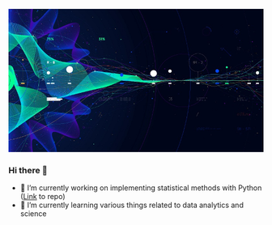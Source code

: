 ![](image.jpg)
### Hi there 👋

- 🔭 I’m currently working on implementing statistical methods with Python (<a href='https://github.com/Markinger7/Statistical-analysis-with-Python'>Link</a> to repo)
- 🌱 I’m currently learning various things related to data analytics and science  


<!--
**Markinger7/Markinger7** is a ✨ _special_ ✨ repository because its `README.md` (this file) appears on your GitHub profile.

Here are some ideas to get you started:

- 🔭 I’m currently working on ...
- 🌱 I’m currently learning ...
- 👯 I’m looking to collaborate on ...
- 🤔 I’m looking for help with ...
- 💬 Ask me about ...
- 📫 How to reach me: ...
- 😄 Pronouns: ...
- ⚡ Fun fact: ...
-->
